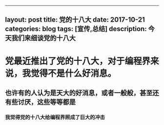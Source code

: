---
layout: post
title: 党的十八大
date: 2017-10-21
categories: blog
tags: [宣传,总结]
description: 今天我们来细谈党的十八大
-

#  党最近推出了党的十八大，对于编程界来说，我觉得不是什么好消息。

##  也许有的人认为是天大的好消息，或者一般般，甚至还有些讨厌，这些等等都是

###  我觉得党的十八大给编程界照成了巨大的冲击
